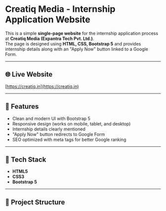 # Creatiq Media - Internship Application Website

This is a simple **single-page website** for the internship application process at **Creatiq Media (Expantra Tech Pvt. Ltd.)**.  
The page is designed using **HTML, CSS, Bootstrap 5** and provides internship details along with an "Apply Now" button linked to a Google Form.  

---

## 🌐 Live Website
[https://creatiq.in](https://creatiq.in)

---

## 📌 Features
- Clean and modern UI with Bootstrap 5  
- Responsive design (works on mobile, tablet, and desktop)  
- Internship details clearly mentioned  
- "Apply Now" button redirects to Google Form  
- SEO optimized with meta tags for better Google ranking  

---

## 🚀 Tech Stack
- **HTML5**  
- **CSS3**  
- **Bootstrap 5**  

---

## 📂 Project Structure
